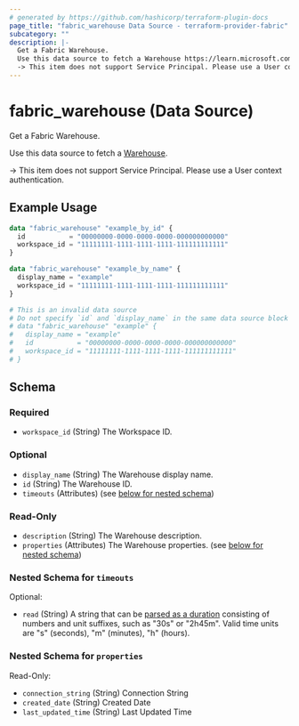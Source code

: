 ```yaml
---
# generated by https://github.com/hashicorp/terraform-plugin-docs
page_title: "fabric_warehouse Data Source - terraform-provider-fabric"
subcategory: ""
description: |-
  Get a Fabric Warehouse.
  Use this data source to fetch a Warehouse https://learn.microsoft.com/fabric/data-warehouse/data-warehousing.
  -> This item does not support Service Principal. Please use a User context authentication.
---
```


# fabric_warehouse (Data Source)

Get a Fabric Warehouse.

Use this data source to fetch a [Warehouse](https://learn.microsoft.com/fabric/data-warehouse/data-warehousing).

-> This item does not support Service Principal. Please use a User context authentication.

## Example Usage

```terraform
data "fabric_warehouse" "example_by_id" {
  id           = "00000000-0000-0000-0000-000000000000"
  workspace_id = "11111111-1111-1111-1111-111111111111"
}

data "fabric_warehouse" "example_by_name" {
  display_name = "example"
  workspace_id = "11111111-1111-1111-1111-111111111111"
}

# This is an invalid data source
# Do not specify `id` and `display_name` in the same data source block
# data "fabric_warehouse" "example" {
#   display_name = "example"
#   id           = "00000000-0000-0000-0000-000000000000"
#   workspace_id = "11111111-1111-1111-1111-111111111111"
# }
```

<!-- schema generated by tfplugindocs -->
## Schema

### Required

- `workspace_id` (String) The Workspace ID.

### Optional

- `display_name` (String) The Warehouse display name.
- `id` (String) The Warehouse ID.
- `timeouts` (Attributes) (see [below for nested schema](#nestedatt--timeouts))

### Read-Only

- `description` (String) The Warehouse description.
- `properties` (Attributes) The Warehouse properties. (see [below for nested schema](#nestedatt--properties))

<a id="nestedatt--timeouts"></a>

### Nested Schema for `timeouts`

Optional:

- `read` (String) A string that can be [parsed as a duration](https://pkg.go.dev/time#ParseDuration) consisting of numbers and unit suffixes, such as "30s" or "2h45m". Valid time units are "s" (seconds), "m" (minutes), "h" (hours).

<a id="nestedatt--properties"></a>

### Nested Schema for `properties`

Read-Only:

- `connection_string` (String) Connection String
- `created_date` (String) Created Date
- `last_updated_time` (String) Last Updated Time
